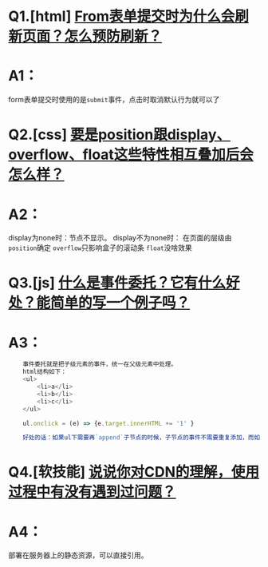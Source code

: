 # Q1.[html] [From表单提交时为什么会刷新页面？怎么预防刷新？](https://github.com/haizlin/fe-interview/issues/202)
# A1：
form表单提交时使用的是`submit`事件，点击时取消默认行为就可以了

# Q2.[css] [要是position跟display、overflow、float这些特性相互叠加后会怎么样？](https://github.com/haizlin/fe-interview/issues/203)
# A2：
display为none时：节点不显示。
display不为none时：
    在页面的层级由`position`确定
    `overflow`只影响盒子的滚动条
    `float`没啥效果

# Q3.[js] [什么是事件委托？它有什么好处？能简单的写一个例子吗？](https://github.com/haizlin/fe-interview/issues/204)
# A3：
```javascript
    事件委托就是把子级元素的事件，统一在父级元素中处理。
    html结构如下：
    <ul>
        <li>a</li>
        <li>b</li>
        <li>c</li>
    </ul>

    ul.onclick = (e) => {e.target.innerHTML += '1' }

    好处的话：如果ul下需要再`append`子节点的时候，子节点的事件不需要重复添加，而如果不用事件委托，在`li`节点直接添加`onclick`事件，`append`的新的子节点，无`onclick`事件
```

# Q4.[软技能] [说说你对CDN的理解，使用过程中有没有遇到过问题？](https://github.com/haizlin/fe-interview/issues/205)
# A4：
部署在服务器上的静态资源，可以直接引用。